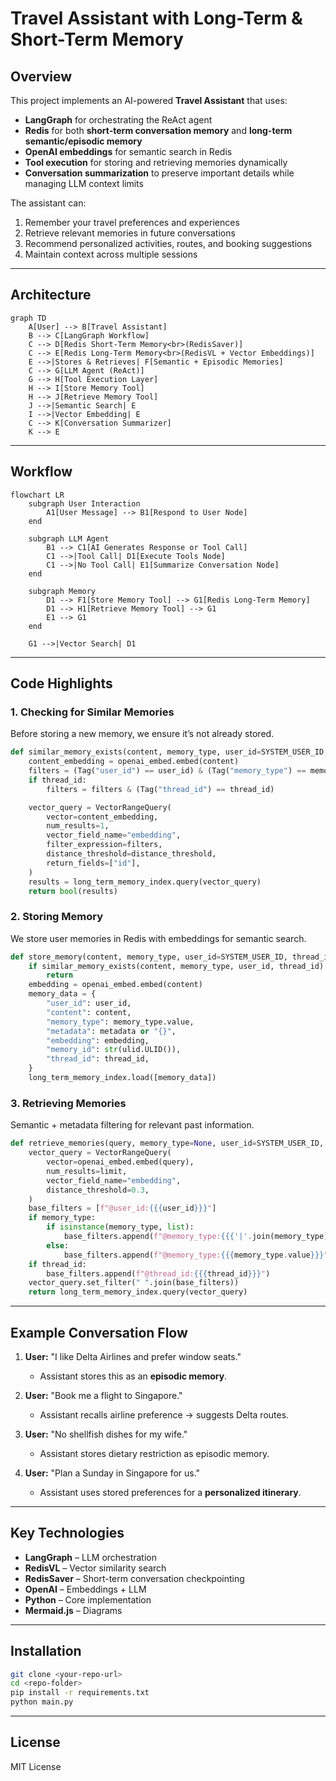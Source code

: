 
# Travel Assistant with Long-Term & Short-Term Memory

## Overview
This project implements an AI-powered **Travel Assistant** that uses:
- **LangGraph** for orchestrating the ReAct agent
- **Redis** for both **short-term conversation memory** and **long-term semantic/episodic memory**
- **OpenAI embeddings** for semantic search in Redis
- **Tool execution** for storing and retrieving memories dynamically
- **Conversation summarization** to preserve important details while managing LLM context limits

The assistant can:
1. Remember your travel preferences and experiences
2. Retrieve relevant memories in future conversations
3. Recommend personalized activities, routes, and booking suggestions
4. Maintain context across multiple sessions

---

## Architecture

```mermaid
graph TD
    A[User] --> B[Travel Assistant]
    B --> C[LangGraph Workflow]
    C --> D[Redis Short-Term Memory<br>(RedisSaver)]
    C --> E[Redis Long-Term Memory<br>(RedisVL + Vector Embeddings)]
    E -->|Stores & Retrieves| F[Semantic + Episodic Memories]
    C --> G[LLM Agent (ReAct)]
    G --> H[Tool Execution Layer]
    H --> I[Store Memory Tool]
    H --> J[Retrieve Memory Tool]
    J -->|Semantic Search| E
    I -->|Vector Embedding| E
    C --> K[Conversation Summarizer]
    K --> E
```

---

## Workflow

```mermaid
flowchart LR
    subgraph User Interaction
        A1[User Message] --> B1[Respond to User Node]
    end

    subgraph LLM Agent
        B1 --> C1[AI Generates Response or Tool Call]
        C1 -->|Tool Call| D1[Execute Tools Node]
        C1 -->|No Tool Call| E1[Summarize Conversation Node]
    end

    subgraph Memory
        D1 --> F1[Store Memory Tool] --> G1[Redis Long-Term Memory]
        D1 --> H1[Retrieve Memory Tool] --> G1
        E1 --> G1
    end

    G1 -->|Vector Search| D1
```

---

## Code Highlights

### 1. **Checking for Similar Memories**
Before storing a new memory, we ensure it’s not already stored.

```python
def similar_memory_exists(content, memory_type, user_id=SYSTEM_USER_ID, thread_id=None, distance_threshold=0.1):
    content_embedding = openai_embed.embed(content)
    filters = (Tag("user_id") == user_id) & (Tag("memory_type") == memory_type)
    if thread_id:
        filters = filters & (Tag("thread_id") == thread_id)

    vector_query = VectorRangeQuery(
        vector=content_embedding,
        num_results=1,
        vector_field_name="embedding",
        filter_expression=filters,
        distance_threshold=distance_threshold,
        return_fields=["id"],
    )
    results = long_term_memory_index.query(vector_query)
    return bool(results)
```

### 2. **Storing Memory**
We store user memories in Redis with embeddings for semantic search.

```python
def store_memory(content, memory_type, user_id=SYSTEM_USER_ID, thread_id=None, metadata=None):
    if similar_memory_exists(content, memory_type, user_id, thread_id):
        return
    embedding = openai_embed.embed(content)
    memory_data = {
        "user_id": user_id,
        "content": content,
        "memory_type": memory_type.value,
        "metadata": metadata or "{}",
        "embedding": embedding,
        "memory_id": str(ulid.ULID()),
        "thread_id": thread_id,
    }
    long_term_memory_index.load([memory_data])
```

### 3. **Retrieving Memories**
Semantic + metadata filtering for relevant past information.

```python
def retrieve_memories(query, memory_type=None, user_id=SYSTEM_USER_ID, thread_id=None, limit=5):
    vector_query = VectorRangeQuery(
        vector=openai_embed.embed(query),
        num_results=limit,
        vector_field_name="embedding",
        distance_threshold=0.3,
    )
    base_filters = [f"@user_id:{{{user_id}}}"]
    if memory_type:
        if isinstance(memory_type, list):
            base_filters.append(f"@memory_type:{{{'|'.join(memory_type)}}}")
        else:
            base_filters.append(f"@memory_type:{{{memory_type.value}}}")
    if thread_id:
        base_filters.append(f"@thread_id:{{{thread_id}}}")
    vector_query.set_filter(" ".join(base_filters))
    return long_term_memory_index.query(vector_query)
```

---

## Example Conversation Flow

1. **User:** "I like Delta Airlines and prefer window seats."
   - Assistant stores this as an **episodic memory**.
   
2. **User:** "Book me a flight to Singapore."
   - Assistant recalls airline preference → suggests Delta routes.

3. **User:** "No shellfish dishes for my wife."
   - Assistant stores dietary restriction as episodic memory.

4. **User:** "Plan a Sunday in Singapore for us."
   - Assistant uses stored preferences for a **personalized itinerary**.

---

## Key Technologies
- **LangGraph** – LLM orchestration
- **RedisVL** – Vector similarity search
- **RedisSaver** – Short-term conversation checkpointing
- **OpenAI** – Embeddings + LLM
- **Python** – Core implementation
- **Mermaid.js** – Diagrams

---

## Installation

```bash
git clone <your-repo-url>
cd <repo-folder>
pip install -r requirements.txt
python main.py
```

---

## License
MIT License

